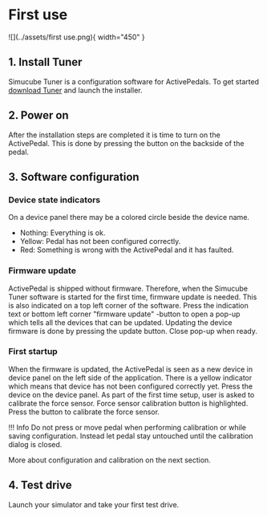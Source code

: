 # First use

![](../assets/first use.png){ width="450" }

## 1. Install Tuner

Simucube Tuner is a configuration software for ActivePedals. To get started [download Tuner](../Tuner/Download.md) and launch the installer.

## 2. Power on

After the installation steps are completed it is time to turn on the ActivePedal. This is done by pressing the button on the backside of the pedal.

## 3. Software configuration

### Device state indicators

On a device panel there may be a colored circle beside the device name. 

- Nothing: Everything is ok.
- Yellow: Pedal has not been configured correctly.
- Red: Something is wrong with the ActivePedal and it has faulted.

### Firmware update

ActivePedal is shipped without firmware. Therefore, when the Simucube Tuner software is started for the first time, firmware update is needed. This is also indicated on a top left corner of the software. Press the indication text or bottom left corner "firmware update" -button to open a pop-up which tells all the devices that can be updated. Updating the device firmware is done by pressing the update button. Close pop-up when ready.

### First startup

When the firmware is updated, the ActivePedal is seen as a new device in device panel on the left side of the application. There is a yellow indicator which means that device has not been configured correctly yet. Press the device on the device panel.
As part of the first time setup, user is asked to calibrate the force sensor. Force sensor calibration button is highlighted. Press the button to calibrate the force sensor.

!!! Info
    Do not press or move pedal when performing calibration or while saving configuration. Instead let pedal stay untouched until the calibration dialog is closed.

More about configuration and calibration on the next section.

## 4. Test drive

Launch your simulator and take your first test drive.